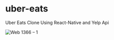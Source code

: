 # uber-eats
Uber Eats Clone Using React-Native and Yelp Api

![Web 1366 – 1](https://user-images.githubusercontent.com/72148803/163390877-a56606a5-e1c0-4642-b7d7-561350132247.png)





